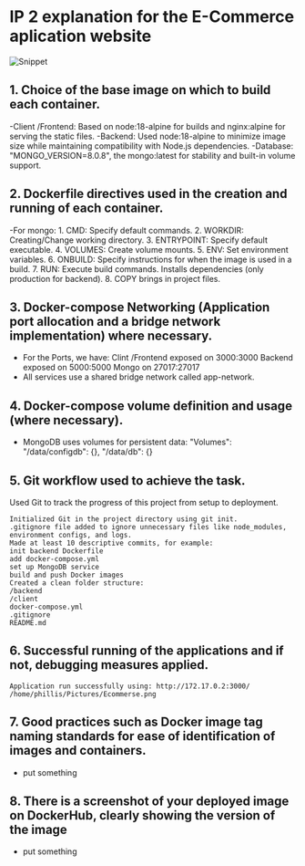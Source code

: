 # IP 2 explanation for the E-Commerce aplication website

![Snippet](/home/phillis/Pictures/Ecommerse.png)

## 1. Choice of the base image on which to build each container.
-Client /Frontend: Based on node:18-alpine for builds and nginx:alpine for serving the static files.
-Backend: Used node:18-alpine to minimize image size while maintaining compatibility with Node.js dependencies.
-Database:  "MONGO_VERSION=8.0.8", the mongo:latest for stability and built-in volume support.


## 2. Dockerfile directives used in the creation and running of each container.
-For mongo:
    1. CMD: Specify default commands.
    2. WORKDIR: Creating/Change working directory.
    3. ENTRYPOINT: Specify default executable.
    4. VOLUMES: Create volume mounts.
    5. ENV: Set environment variables.
    6. ONBUILD: Specify instructions for when the image is used in a build.
    7. RUN: Execute build commands. Installs dependencies (only production for backend).
    8. COPY brings in project files.


## 3. Docker-compose Networking (Application port allocation and a bridge network implementation) where necessary.
- For the Ports, we have:
    Clint /Frontend exposed on 3000:3000
    Backend exposed on 5000:5000
    Mongo on 27017:27017
- All services use a shared bridge network called app-network.


## 4. Docker-compose volume definition and usage (where necessary).
- MongoDB uses volumes for persistent data:
"Volumes": 
                "/data/configdb": {},
                "/data/db": {}


## 5. Git workflow used to achieve the task.
Used Git to track the progress of this project from setup to deployment.

    Initialized Git in the project directory using git init.
    .gitignore file added to ignore unnecessary files like node_modules, environment configs, and logs.
    Made at least 10 descriptive commits, for example:
    init backend Dockerfile
    add docker-compose.yml
    set up MongoDB service
    build and push Docker images
    Created a clean folder structure:
    /backend
    /client
    docker-compose.yml
    .gitignore
    README.md

## 6. Successful running of the applications and if not, debugging measures applied.
    Application run successfully using: http://172.17.0.2:3000/  /home/phillis/Pictures/Ecommerse.png


## 7. Good practices such as Docker image tag naming standards for ease of identification of images and containers. 
- put something

## 8. There is a screenshot of your deployed image on DockerHub, clearly showing the version of the image
- put something